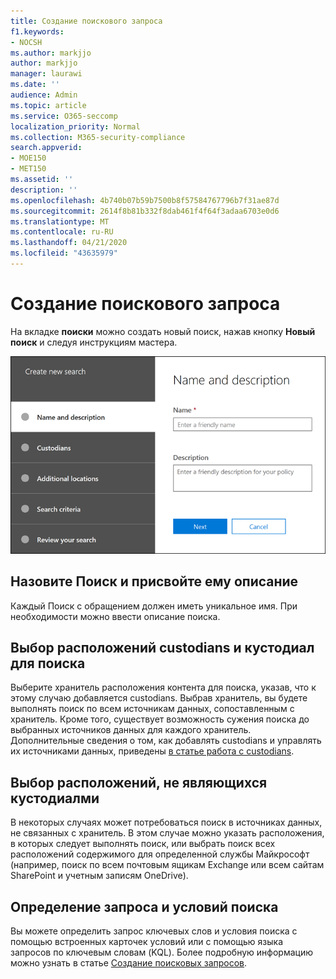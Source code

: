 ```yaml
---
title: Создание поискового запроса
f1.keywords:
- NOCSH
ms.author: markjjo
author: markjjo
manager: laurawi
ms.date: ''
audience: Admin
ms.topic: article
ms.service: O365-seccomp
localization_priority: Normal
ms.collection: M365-security-compliance
search.appverid:
- MOE150
- MET150
ms.assetid: ''
description: ''
ms.openlocfilehash: 4b740b07b59b7500b8f57584767796b7f31ae87d
ms.sourcegitcommit: 2614f8b81b332f8dab461f4f64f3adaa6703e0d6
ms.translationtype: MT
ms.contentlocale: ru-RU
ms.lasthandoff: 04/21/2020
ms.locfileid: "43635979"
---
```

# <a name="create-a-search"></a>Создание поискового запроса

На вкладке **поиски** можно создать новый поиск, нажав кнопку **Новый поиск** и следуя инструкциям мастера.

![Мастер поиска в расширенном случае обнаружения электронных данных](../media/AeDSearch1.png)

## <a name="name-the-search-and-give-it-a-description"></a>Назовите Поиск и присвойте ему описание

Каждый Поиск с обращением должен иметь уникальное имя. При необходимости можно ввести описание поиска. 

## <a name="choose-the-custodians-and-custodial-locations-to-search"></a>Выбор расположений custodians и кустодиал для поиска

Выберите хранитель расположения контента для поиска, указав, что к этому случаю добавляется custodians. Выбрав хранитель, вы будете выполнять поиск по всем источникам данных, сопоставленным с хранитель. Кроме того, существует возможность сужения поиска до выбранных источников данных для каждого хранитель. Дополнительные сведения о том, как добавлять custodians и управлять их источниками данных, приведены [в статье работа с custodians](managing-custodians.md).

## <a name="choose-non-custodial-locations"></a>Выбор расположений, не являющихся кустодиалми

В некоторых случаях может потребоваться поиск в источниках данных, не связанных с хранитель. В этом случае можно указать расположения, в которых следует выполнять поиск, или выбрать поиск всех расположений содержимого для определенной службы Майкрософт (например, поиск по всем почтовым ящикам Exchange или всем сайтам SharePoint и учетным записям OneDrive).

## <a name="define-the-search-query-and-conditions"></a>Определение запроса и условий поиска

Вы можете определить запрос ключевых слов и условия поиска с помощью встроенных карточек условий или с помощью языка запросов по ключевым словам (KQL). Более подробную информацию можно узнать в статье [Создание поисковых запросов](building-search-queries.md).
